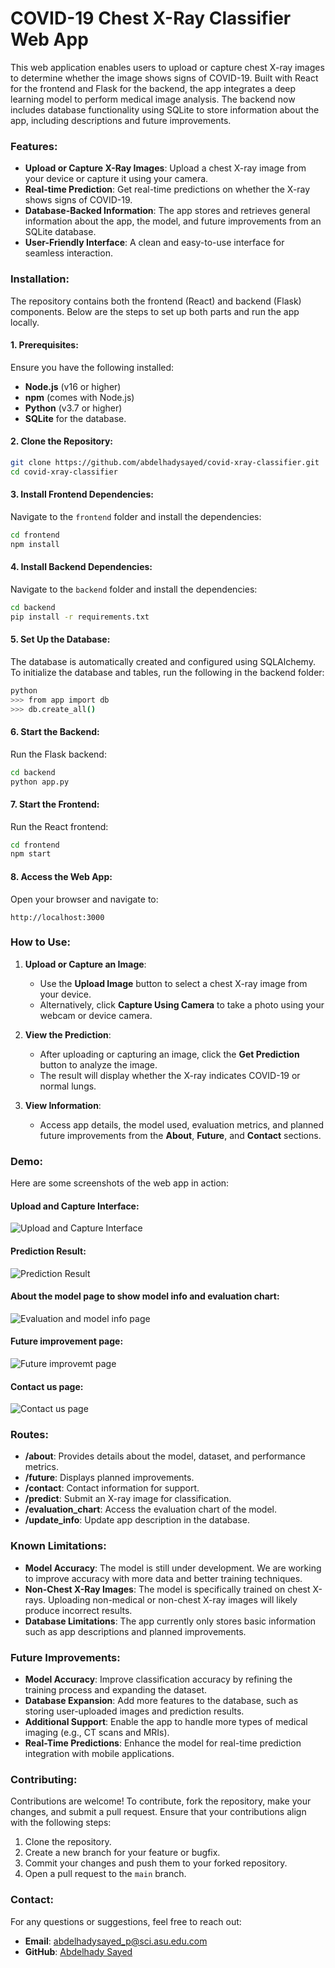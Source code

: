 # COVID-19 Chest X-Ray Classifier Web App

This web application enables users to upload or capture chest X-ray images to determine whether the image shows signs of COVID-19. Built with React for the frontend and Flask for the backend, the app integrates a deep learning model to perform medical image analysis. The backend now includes database functionality using SQLite to store information about the app, including descriptions and future improvements.

### Features:
- **Upload or Capture X-Ray Images**: Upload a chest X-ray image from your device or capture it using your camera.
- **Real-time Prediction**: Get real-time predictions on whether the X-ray shows signs of COVID-19.
- **Database-Backed Information**: The app stores and retrieves general information about the app, the model, and future improvements from an SQLite database.
- **User-Friendly Interface**: A clean and easy-to-use interface for seamless interaction.

### Installation:
The repository contains both the frontend (React) and backend (Flask) components. Below are the steps to set up both parts and run the app locally.

#### 1. Prerequisites:
Ensure you have the following installed:
- **Node.js** (v16 or higher)
- **npm** (comes with Node.js)
- **Python** (v3.7 or higher)
- **SQLite** for the database.

#### 2. Clone the Repository:
```bash
git clone https://github.com/abdelhadysayed/covid-xray-classifier.git
cd covid-xray-classifier
```

#### 3. Install Frontend Dependencies:
Navigate to the `frontend` folder and install the dependencies:
```bash
cd frontend
npm install
```

#### 4. Install Backend Dependencies:
Navigate to the `backend` folder and install the dependencies:
```bash
cd backend
pip install -r requirements.txt
```

#### 5. Set Up the Database:
The database is automatically created and configured using SQLAlchemy. To initialize the database and tables, run the following in the backend folder:
```bash
python
>>> from app import db
>>> db.create_all()
```

#### 6. Start the Backend:
Run the Flask backend:
```bash
cd backend
python app.py
```

#### 7. Start the Frontend:
Run the React frontend:
```bash
cd frontend
npm start
```

#### 8. Access the Web App:
Open your browser and navigate to:
```
http://localhost:3000
```

### How to Use:
1. **Upload or Capture an Image**:
   - Use the **Upload Image** button to select a chest X-ray image from your device.
   - Alternatively, click **Capture Using Camera** to take a photo using your webcam or device camera.

2. **View the Prediction**:
   - After uploading or capturing an image, click the **Get Prediction** button to analyze the image.
   - The result will display whether the X-ray indicates COVID-19 or normal lungs.

3. **View Information**:
   - Access app details, the model used, evaluation metrics, and planned future improvements from the **About**, **Future**, and **Contact** sections.

### Demo:
Here are some screenshots of the web app in action:

#### Upload and Capture Interface:
![Upload and Capture Interface](home_wo_prediction.PNG)

#### Prediction Result:
![Prediction Result](home_w_prediction.PNG)

#### About the model page to show model info and evaluation chart:
![Evaluation and model info page](about_the_model.PNG)

#### Future improvement page:
![Future improvemt page](future_imporvement.PNG)

#### Contact us page:
![Contact us page](contact_us.PNG)


### Routes:
- **/about**: Provides details about the model, dataset, and performance metrics.
- **/future**: Displays planned improvements.
- **/contact**: Contact information for support.
- **/predict**: Submit an X-ray image for classification.
- **/evaluation_chart**: Access the evaluation chart of the model.
- **/update_info**: Update app description in the database.

### Known Limitations:
- **Model Accuracy**: The model is still under development. We are working to improve accuracy with more data and better training techniques.
- **Non-Chest X-Ray Images**: The model is specifically trained on chest X-rays. Uploading non-medical or non-chest X-ray images will likely produce incorrect results.
- **Database Limitations**: The app currently only stores basic information such as app descriptions and planned improvements.

### Future Improvements:
- **Model Accuracy**: Improve classification accuracy by refining the training process and expanding the dataset.
- **Database Expansion**: Add more features to the database, such as storing user-uploaded images and prediction results.
- **Additional Support**: Enable the app to handle more types of medical imaging (e.g., CT scans and MRIs).
- **Real-Time Predictions**: Enhance the model for real-time prediction integration with mobile applications.

### Contributing:
Contributions are welcome! To contribute, fork the repository, make your changes, and submit a pull request. Ensure that your contributions align with the following steps:
1. Clone the repository.
2. Create a new branch for your feature or bugfix.
3. Commit your changes and push them to your forked repository.
4. Open a pull request to the `main` branch.

### Contact:
For any questions or suggestions, feel free to reach out:
- **Email**: abdelhadysayed_p@sci.asu.edu.com
- **GitHub**: [Abdelhady Sayed](https://github.com/AbdelhadySayed)
